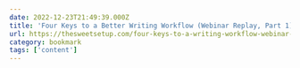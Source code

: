 ```yaml
---
date: 2022-12-23T21:49:39.000Z
title: 'Four Keys to a Better Writing Workflow (Webinar Replay, Part 1) – The Sweet Setup'
url: https://thesweetsetup.com/four-keys-to-a-writing-workflow-webinar-replay/
category: bookmark
tags: ['content']
---
```

